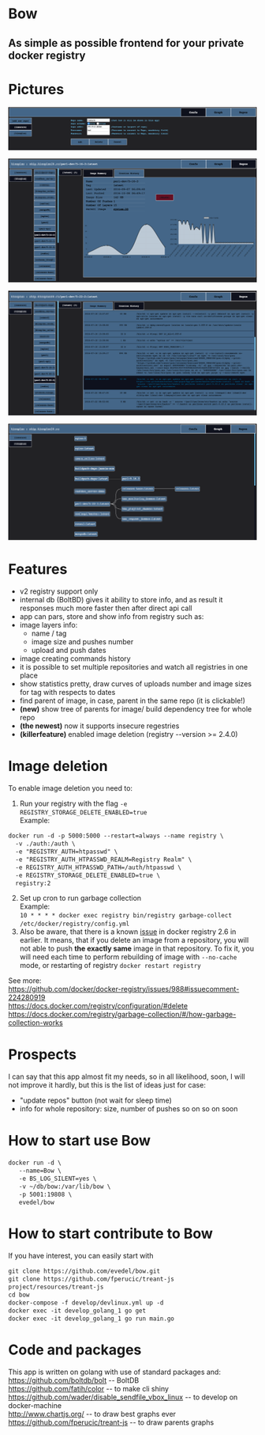 Bow
==
## As simple as possible frontend for your private docker registry
Pictures
==
![](develop/conf.png)  

![](develop/info.png)

![](develop/history.png)

![](develop/parents.png)

Features
==  
- v2 registry support only
- internal db (BoltBD) gives it ability to store info, and as result it responses much more faster then after direct api call
- app can pars, store and show info from registry such as:
 - image layers info:
   - name / tag
   - image size and pushes number
   - upload and push dates
 - image creating commands history
- it is possible to set multiple repositories and watch all registries in one place
- show statistics pretty, draw curves of uploads number and image sizes for tag with respects to dates
- find parent of image, in case, parent in the same repo (it is clickable!)
- __(new)__ show tree of parents for image/ build dependency tree for whole repo  
- __(the newest)__ now it supports insecure regestries
- __(killerfeature)__ enabled image deletion (registry --version >= 2.4.0)

Image deletion
==
To enable image deletion you need to:  
1. Run your registry with the flag `-e REGISTRY_STORAGE_DELETE_ENABLED=true`  
Example:  
```
docker run -d -p 5000:5000 --restart=always --name registry \
  -v ./auth:/auth \
  -e "REGISTRY_AUTH=htpasswd" \
  -e "REGISTRY_AUTH_HTPASSWD_REALM=Registry Realm" \
  -e REGISTRY_AUTH_HTPASSWD_PATH=/auth/htpasswd \
  -e REGISTRY_STORAGE_DELETE_ENABLED=true \
  registry:2
```  
2. Set up cron to run garbage collection  
Example:  
`10 * * * * docker exec registry bin/registry garbage-collect /etc/docker/registry/config.yml`  
3. Also be aware, that there is a known [issue](https://github.com/docker/distribution/issues/1939) in docker registry 2.6 in earlier. It means, that if you delete an image from a repository, you will not able to push __the exactly same__ image in that repository. To fix it, you will need each time to perform rebuilding of image with `--no-cache` mode, or restarting of registry `docker restart registry`  

See more:  
https://github.com/docker/docker-registry/issues/988#issuecomment-224280919  
https://docs.docker.com/registry/configuration/#delete  
https://docs.docker.com/registry/garbage-collection/#/how-garbage-collection-works

Prospects
==
I can say that this app almost fit my needs, so in all likelihood, soon, I will not improve it hardly, but this is the list of ideas just for case:  
- "update repos" button (not wait for sleep time)
- info for whole repository: size, number of pushes so on so on soon

How to start use Bow
==
```
docker run -d \
   --name=Bow \
   -e BS_LOG_SILENT=yes \
   -v ~/db/bow:/var/lib/bow \
   -p 5001:19808 \
   evedel/bow
```
How to start contribute to Bow
==
If you have interest, you can easily start with
```
git clone https://github.com/evedel/bow.git
git clone https://github.com/fperucic/treant-js project/resources/treant-js
cd bow
docker-compose -f develop/devlinux.yml up -d
docker exec -it develop_golang_1 go get
docker exec -it develop_golang_1 go run main.go
```
Code and packages
==
This app is written on golang with use of standard packages and:  
https://github.com/boltdb/bolt -- BoltDB  
https://github.com/fatih/color -- to make cli shiny  
https://github.com/wader/disable_sendfile_vbox_linux -- to develop on docker-machine  
http://www.chartjs.org/ -- to draw best graphs ever  
https://github.com/fperucic/treant-js -- to draw parents graphs  
